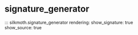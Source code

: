 # signature_generator

::: silkmoth.signature_generator
    rendering:
      show_signature: true
      show_source: true
